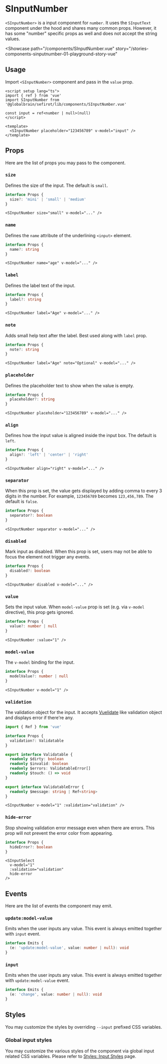 <script setup lang="ts">
import { ref } from 'vue'
import SInputNumber from 'sefirot/components/SInputNumber.vue'

const input = ref<number | null>(null)
</script>

# SInputNumber

`<SInputNumber>` is a input component for `number`. It uses the `SInputText` component under the hood and shares many common props. However, it has some "number" specific props as well and does not accept the string values.

<Showcase
  path="/components/SInputNumber.vue"
  story="/stories-components-sinputnumber-01-playground-story-vue"
>
  <SInputNumber placeholder="123456789" v-model="input" />
</Showcase>

## Usage

Import `<SInputNumber>` component and pass in the `value` prop.

```vue
<script setup lang="ts">
import { ref } from 'vue'
import SInputNumber from '@globalbrain/sefirot/lib/components/SInputNumber.vue'

const input = ref<number | null>(null)
</script>

<template>
  <SInputNumber placeholder="123456789" v-model="input" />
</template>
```

## Props

Here are the list of props you may pass to the component.

### `size`

Defines the size of the input. The default is `small`.

```ts
interface Props {
  size?: 'mini' | 'small' | 'medium'
}
```

```vue
<SInputNumber size="small" v-model="..." />
```

### `name`

Defines the `name` attribute of the underlining `<input>` element.

```ts
interface Props {
  name?: string
}
```

```vue
<SInputNumber name="age" v-model="..." />
```

### `label`

Defines the label text of the input.

```ts
interface Props {
  label?: string
}
```

```vue
<SInputNumber label="Age" v-model="..." />
```

### `note`

Adds small help text after the label. Best used along with `label` prop.

```ts
interface Props {
  note?: string
}
```

```vue
<SInputNumber label="Age" note="Optional" v-model="..." />
```

### `placeholder`

Defines the placeholder text to show when the value is empty.

```ts
interface Props {
  placeholder?: string
}
```

```vue
<SInputNumber placeholder="123456789" v-model="..." />
```

### `align`

Defines how the input value is aligned inside the input box. The default is `left`.

```ts
interface Props {
  align?: 'left' | 'center' | 'right'
}
```

```vue
<SInputNumber align="right" v-model="..." />
```

### `separator`

When this prop is set, the value gets displayed by adding comma to every 3 digits in the number. For example, `123456789` becomes `123,456,789`. The default is `false`.

```ts
interface Props {
  separator?: boolean
}
```

```vue
<SInputNumber separator v-model="..." />
```

### `disabled`

Mark input as disabled. When this prop is set, users may not be able to focus the element not trigger any events.

```ts
interface Props {
  disabled?: boolean
}
```

```vue
<SInputNumber disabled v-model="..." />
```

### `value`

Sets the input value. When `model-value` prop is set (e.g. via `v-model` directive), this prop gets ignored.

```ts
interface Props {
  value?: number | null
}
```

```vue
<SInputNumber :value="1" />
```

### `model-value`

The `v-model` binding for the input.

```ts
interface Props {
  modelValue?: number | null
}
```

```vue
<SInputNumber v-model="1" />
```

### `validation`

The validation object for the input. It accepts [Vuelidate](https://vuelidate-next.netlify.app/) like validation object and displays error if there're any.

```ts
import { Ref } from 'vue'

interface Props {
  validation?: Validatable
}

export interface Validatable {
  readonly $dirty: boolean
  readonly $invalid: boolean
  readonly $errors: ValidatableError[]
  readonly $touch: () => void
}

export interface ValidatableError {
  readonly $message: string | Ref<string>
}
```

```vue
<SInputNumber v-model="1" :validation="validation" />
```

### `hide-error`

Stop showing validation error message even when there are errors. This prop will not prevent the error color from appearing.

```ts
interface Props {
  hideError?: boolean
}
```

```vue
<SInputSelect
  v-model="1"
  :validation="validation"
  hide-error
/>
```

## Events

Here are the list of events the component may emit.

### `update:model-value`

Emits when the user inputs any value. This event is always emitted together with `input` event.

```ts
interface Emits {
  (e: 'update:model-value', value: number | null): void
}
```

### `input`

Emits when the user inputs any value. This event is always emitted together with `update:model-value` event.

```ts
interface Emits {
  (e: 'change', value: number | null): void
}
```

## Styles

You may customize the styles by overriding `--input` prefixed CSS variables.

### Global input styles

You may customize the various styles of the component via global input related CSS variables. Please refer to [Styles: Input Styles](../styles/input-styles) page.
